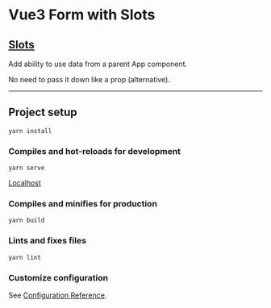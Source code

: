 # Vue3 Form with Slots

## [Slots](https://v3.ru.vuejs.org/ru/guide/component-slots.html)

Add ability to use data from a parent App component.

No need to pass it down like a prop (alternative).


----- 

## Project setup

```
yarn install
```

### Compiles and hot-reloads for development

```
yarn serve
```

[Localhost](http://localhost:8080)

### Compiles and minifies for production

```
yarn build
```

### Lints and fixes files

```
yarn lint
```

### Customize configuration

See [Configuration Reference](https://cli.vuejs.org/config/).
